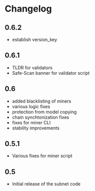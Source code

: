 # Changelog

## 0.6.2

- establish version_key

## 0.6.1

- TLDR for validators
- Safe-Scan banner for validator script

## 0.6

- added blacklisting of miners
- various logic fixes
- protection from model copying
- chain synchtonization fixes
- fixes for miner CLI
- stability improvements

## 0.5.1

- Various fixes for miner script

## 0.5

- Initial release of the subnet code
